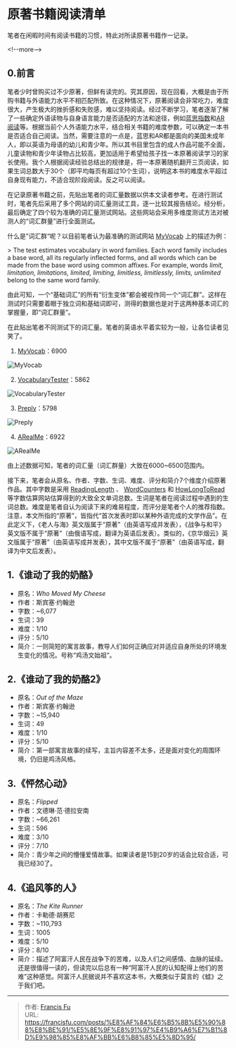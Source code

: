 # 原著书籍阅读清单


笔者在闲暇时间有阅读书籍的习惯，特此对所读原著书籍作一记录。

&lt;!--more--&gt;

## 0.前言

笔者少时曾购买过不少原著，但鲜有读完的。究其原因，现在回看，大概是由于所购书籍与外语能力水平不相匹配所致。在这种情况下，原著阅读会非常吃力，难度很大，产生极大的挫折感和失败感，难以坚持阅读。经过不断学习，笔者逐渐了解了一些确定外语读物与自身语言能力是否适配的方法和途径，例如[蓝思指数](https://hub.lexile.com/)和[AR阅读](https://www.arbookfind.com/)等。根据当前个人外语能力水平，结合相关书籍的难度参数，可以确定一本书是否适合自己阅读。当然，需要注意的一点是，蓝思和AR都是面向的美国未成年人，即以英语为母语的幼儿和青少年。所以其书目里包含的成人作品可能不全面，儿童读物和青少年读物占比较高，更加适用于希望给孩子找一本原著阅读学习的家长使用。我个人根据阅读经验总结出的规律是，将一本原著随机翻开三页阅读，如果生词总数大于30个（即平均每页有超过10个生词），说明这本书的难度水平超过自身现有能力，不适合现阶段阅读。反之可以阅读。

在记录原著书籍之前，先贴出笔者的词汇量数据以供本文读者参考。在进行测试时，笔者先后采用了多个网站的词汇量测试工具，逐一比较其报告结论。经分析，最后确定了四个较为准确的词汇量测试网站。这些网站会采用多维度测试方法对被测人的“词汇群量”进行全面测试。

什么是”词汇群“呢？以目前笔者认为最准确的测试网站 [MyVocab](https://www.myvocab.info/en) 上的描述为例：

&gt; The test estimates vocabulary in word families. Each word family includes a base word, all its regularly inflected forms, and all words which can be made from the base word using common affixes. For example, words *limit, limitation, limitations, limited, limiting, limitless, limitlessly, limits, unlimited* belong to the same word family.

由此可知，一个“基础词汇”的所有“衍生变体”都会被视作同一个“词汇群”。这样在测试时只需要着眼于独立词和基础词即可，测得的数据也是对于这两种基本词汇的掌握量，即“词汇群量”。

在此贴出笔者不同测试下的词汇量。笔者的英语水平着实较为一般，让各位读者见笑了。

1. [MyVocab](https://www.myvocab.info/en)：6900

![MyVocab](/images/评测合辑/原著书籍阅读清单/myvocab.png)

2. [VocabularyTester](https://www.vocabularytester.com/vocabulary-test)：5862

![VocabularyTester](/images/评测合辑/原著书籍阅读清单/vocabularytester.png)

3. [Preply](https://preply.com/en/learn/english/test-your-vocab)：5798

![Preply](/images/评测合辑/原著书籍阅读清单/preply.png)

4. [ARealMe](https://www.arealme.com/vocabulary-size-test/cn/)：6922

![ARealMe](/images/评测合辑/原著书籍阅读清单/arealme.png)

由上述数据可知，笔者的词汇量（词汇群量）大致在6000~6500范围内。

接下来，笔者会从原名、作者、字数、生词、难度、评分和简介7个维度介绍原著作品。其中字数是采用 [ReadingLength](https://www.readinglength.com/) 、 [WordCounters](http://wordcounters.com/word-count/search/) 和 [HowLongToRead](https://howlongtoread.com/) 等字数估算网站估算得到的大致全文单词总数。生词是笔者在阅读过程中遇到的生词总数。难度是笔者自认为阅读下来的难易程度，而评分是笔者个人的推荐指数。注意，本文所指的“原著”，皆指代“首次发表时即以某种外语完成的文学作品”。在此定义下，《老人与海》英文版属于“原著”（由英语写成并发表），《战争与和平》英文版不属于“原著”（由俄语写成，翻译为英语后发表）。类似的，《京华烟云》英文版属于“原著”（由英语写成并发表），其中文版不属于“原著”（由英语写成，翻译为中文后发表）。

## 1.《谁动了我的奶酪》

* 原名：*Who Moved My Cheese*
* 作者：斯宾塞·约翰逊
* 字数：~6,077
* 生词：39
* 难度：1/10
* 评分：5/10
* 简介：一则简短的寓言故事，教导人们如何正确应对并适应自身所处的环境发生变化的情况。号称“鸡汤文始祖”。

## 2.《谁动了我的奶酪2》

* 原名：*Out of the Maze*
* 作者：斯宾塞·约翰逊
* 字数：~15,940
* 生词：49
* 难度：1/10
* 评分：5/10
* 简介：第一部寓言故事的续写，主旨内容差不太多，还是面对变化的周围环境，仍旧是鸡汤风格。

## 3.《怦然心动》

* 原名：*Flipped*
* 作者：文德琳·范·德拉安南
* 字数：~66,261
* 生词：596
* 难度：3/10
* 评分：7/10
* 简介：青少年之间的懵懂爱情故事。如果读者是15到20岁的话会比较合适，可我已经30了。

## 4.《追风筝的人》

* 原名：*The Kite Runner*
* 作者：卡勒德·胡赛尼
* 字数：~110,793
* 生词：1005
* 难度：5/10
* 评分：8/10
* 简介：描述了阿富汗人民在战争下的苦难，以及人们之间感情、血脉的延续。还是很值得一读的，但读完以后总有一种“阿富汗人民的认知配得上他们的苦难”这种感觉。阿富汗人民据说并不喜欢这本书，大概类似于莫言的《蛙》之于我们吧。

---

> 作者: [Francis Fu](https://francisfu.com/)  
> URL: https://francisfu.com/posts/%E8%AF%84%E6%B5%8B%E5%90%88%E8%BE%91/%E5%8E%9F%E8%91%97%E4%B9%A6%E7%B1%8D%E9%98%85%E8%AF%BB%E6%B8%85%E5%8D%95/  

